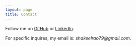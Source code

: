 ```yaml
---
layout: page
title: Contact
---
```


Follow me on <a href="https://github.com/shakeelrao">GitHub</a> or <a href="https://www.linkedin.com/in/shakeelrao79/">LinkedIn</a>.

For specific inquires, my email is: _shakeelrao79@gmail.com_.

